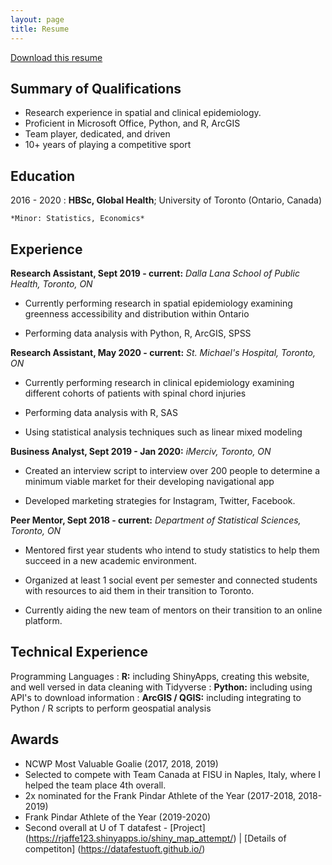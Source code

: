 ```yaml
---
layout: page
title: Resume
---
```

[Download this resume](resume_july.pdf)

Summary of Qualifications
-------------------------
* Research experience in spatial and clinical epidemiology.
* Proficient in Microsoft Office, Python, and R, ArcGIS
* Team player, dedicated, and driven
* 10+ years of playing a competitive sport

Education
---------

2016 - 2020
:   **HBSc, Global Health**; University of
    Toronto (Ontario, Canada)

    *Minor: Statistics, Economics*
    
Experience
----------

**Research Assistant, Sept 2019 - current:**
*Dalla Lana School of Public Health, Toronto, ON*

* Currently performing research in spatial epidemiology examining greenness accessibility and distribution within Ontario

* Performing data analysis with Python, R, ArcGIS, SPSS

**Research Assistant, May 2020 - current:**
*St. Michael's Hospital, Toronto, ON*

* Currently performing research in clinical epidemiology examining different cohorts of patients with spinal chord injuries

* Performing data analysis with R, SAS

* Using statistical analysis techniques such as linear mixed modeling

**Business Analyst, Sept 2019 - Jan 2020:**
*iMerciv, Toronto, ON*

* Created an interview script to interview over 200 people to determine a minimum viable market for their developing navigational app

* Developed marketing strategies for Instagram, Twitter, Facebook.

**Peer Mentor, Sept 2018 - current:**
*Department of Statistical Sciences, Toronto, ON*

* Mentored first year students who intend to study statistics to help them succeed in a new academic environment.

* Organized at least 1 social event per semester and connected students with resources to aid them
in their transition to Toronto.

* Currently aiding the new team of mentors on their transition to an online platform.



Technical Experience
--------------------

Programming Languages
:   **R:** including ShinyApps, creating this website, and well versed in data cleaning with Tidyverse
:   **Python:** including using API's to download information
:   **ArcGIS / QGIS:** including integrating to Python / R scripts to perform geospatial analysis

Awards
------

* NCWP Most Valuable Goalie (2017, 2018, 2019)
* Selected to compete with Team Canada at FISU in Naples, Italy, where I
helped the team place 4th overall.
* 2x nominated for the Frank Pindar Athlete of the Year (2017-2018,
2018-2019)
* Frank Pindar Athlete of the Year (2019-2020)
* Second overall at U of T datafest - [Project] (https://rjaffe123.shinyapps.io/shiny_map_attempt/) | [Details of competiton] (https://datafestuoft.github.io/)

